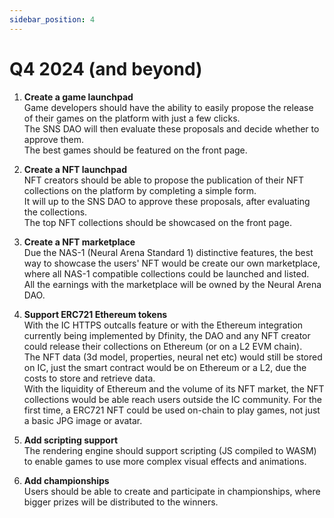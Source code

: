 ```yaml
---
sidebar_position: 4
---
```


# Q4 2024 (and beyond)

1. **Create a game launchpad**  
Game developers should have the ability to easily propose the release of their games on the platform with just a few clicks.  
The SNS DAO will then evaluate these proposals and decide whether to approve them.  
The best games should be featured on the front page.

2. **Create a NFT launchpad**  
NFT creators should be able to propose the publication of their NFT collections on the platform by completing a simple form.  
It will up to the SNS DAO to approve these proposals, after evaluating the collections.  
The top NFT collections should be showcased on the front page.

3. **Create a NFT marketplace**  
Due the NAS-1 (Neural Arena Standard 1) distinctive features, the best way to showcase the users' NFT would be create our own marketplace, where all NAS-1 compatible collections could be launched and listed.  
All the earnings with the marketplace will be owned by the Neural Arena DAO.

4. **Support ERC721 Ethereum tokens**  
With the IC HTTPS outcalls feature or with the Ethereum integration currently being implemented by Dfinity, the DAO and any NFT creator could release their collections on Ethereum (or on a L2 EVM chain).  
The NFT data (3d model, properties, neural net etc) would still be stored on IC, just the smart contract would be on Ethereum or a L2, due the costs to store and retrieve data.  
With the liquidity of Ethereum and the volume of its NFT market, the NFT collections would be able reach users outside the IC community. For the first time, a ERC721 NFT could be used on-chain to play games, not just a basic JPG image or avatar.

5. **Add scripting support**  
The rendering engine should support scripting (JS compiled to WASM) to enable games to use more complex visual effects and animations.

6. **Add championships**  
Users should be able to create and participate in championships, where bigger prizes will be distributed to the winners.
